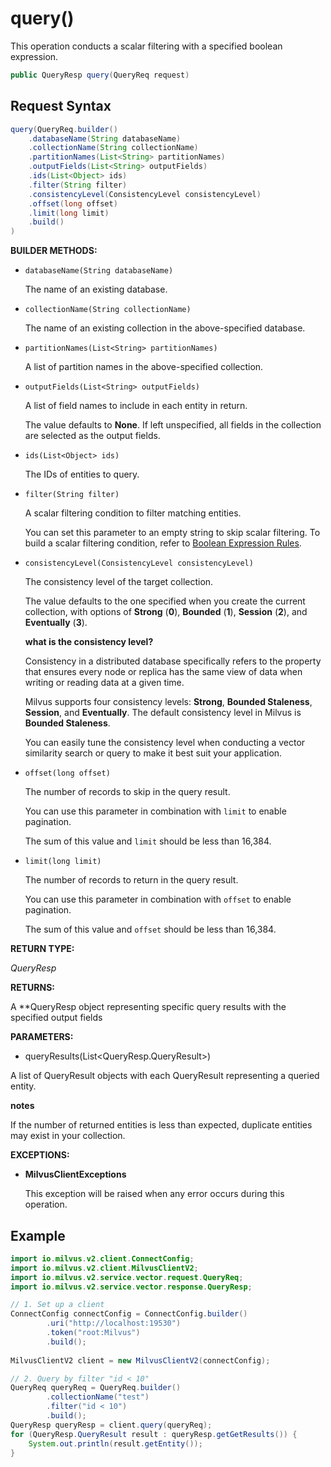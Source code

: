 # query()

This operation conducts a scalar filtering with a specified boolean expression.

```java
public QueryResp query(QueryReq request)
```

## Request Syntax

```java
query(QueryReq.builder()
    .databaseName(String databaseName)
    .collectionName(String collectionName)
    .partitionNames(List<String> partitionNames)
    .outputFields(List<String> outputFields)
    .ids(List<Object> ids)
    .filter(String filter)
    .consistencyLevel(ConsistencyLevel consistencyLevel)
    .offset(long offset)
    .limit(long limit)
    .build()
)
```

**BUILDER METHODS:**

- `databaseName(String databaseName)`

    The name of an existing database.

- `collectionName(String collectionName)`

    The name of an existing collection in the above-specified database.

- `partitionNames(List<String> partitionNames)`

    A list of partition names in the above-specified collection.

- `outputFields(List<String> outputFields)`

    A list of field names to include in each entity in return.

    The value defaults to **None**. If left unspecified, all fields in the collection are selected as the output fields.

- `ids(List<Object> ids)`

    The IDs of entities to query.

- `filter(String filter)`

    A scalar filtering condition to filter matching entities. 

    You can set this parameter to an empty string to skip scalar filtering. To build a scalar filtering condition, refer to [Boolean Expression Rules](https://milvus.io/docs/boolean.md). 

- `consistencyLevel(ConsistencyLevel consistencyLevel)`

    The consistency level of the target collection.

    The value defaults to the one specified when you create the current collection, with options of **Strong** (**0**), **Bounded** (**1**), **Session** (**2**), and **Eventually** (**3**).

    <div class="admonition note">

    <p><b>what is the consistency level?</b></p>

    <p>Consistency in a distributed database specifically refers to the property that ensures every node or replica has the same view of data when writing or reading data at a given time.</p>
    <p>Milvus supports four consistency levels: <strong>Strong</strong>, <strong>Bounded Staleness</strong>, <strong>Session</strong>, and <strong>Eventually</strong>. The default consistency level in Milvus is <strong>Bounded Staleness</strong>.</p>
    <p>You can easily tune the consistency level when conducting a vector similarity search or query to make it best suit your application.</p>

    </div>

- `offset(long offset)`

    The number of records to skip in the query result. 

    You can use this parameter in combination with `limit` to enable pagination.

    The sum of this value and `limit` should be less than 16,384. 

- `limit(long limit)`

    The number of records to return in the query result.

    You can use this parameter in combination with `offset` to enable pagination.

    The sum of this value and `offset` should be less than 16,384. 

**RETURN TYPE:**

*QueryResp*

**RETURNS:**

A **QueryResp object representing specific query results with the specified output fields

**PARAMETERS:**

- queryResults(List\<QueryResp.QueryResult\>)

A list of QueryResult objects with each QueryResult representing a queried entity.

<div class="admonition note">

<p><b>notes</b></p>

<p>If the number of returned entities is less than expected, duplicate entities may exist in your collection.</p>

</div>

**EXCEPTIONS:**

- **MilvusClientExceptions**

    This exception will be raised when any error occurs during this operation.

## Example

```java
import io.milvus.v2.client.ConnectConfig;
import io.milvus.v2.client.MilvusClientV2;
import io.milvus.v2.service.vector.request.QueryReq;
import io.milvus.v2.service.vector.response.QueryResp;

// 1. Set up a client
ConnectConfig connectConfig = ConnectConfig.builder()
        .uri("http://localhost:19530")
        .token("root:Milvus")
        .build();
        
MilvusClientV2 client = new MilvusClientV2(connectConfig);

// 2. Query by filter "id < 10"
QueryReq queryReq = QueryReq.builder()
        .collectionName("test")
        .filter("id < 10")
        .build();
QueryResp queryResp = client.query(queryReq);
for (QueryResp.QueryResult result : queryResp.getGetResults()) {
    System.out.println(result.getEntity());
}
```
